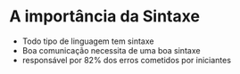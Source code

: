 # A importância da Sintaxe

* Todo tipo de linguagem tem sintaxe
* Boa comunicação necessita de uma boa sintaxe
* responsável por 82% dos erros cometidos por iniciantes
